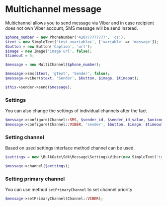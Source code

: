 Multichannel message
====================

Multichannel allows you to send message via Viber and in case recipient does not own Viber account, SMS message will be send instead.

```php
$phone_number = new PhoneNumber('420777777777', 'cz');
$text = new SimpleText('test <variable>', ['variable' => 'message']);
$button = new Button('Caption', 'url');
$image = new Image('image url', false);
$timeout = 5;

$message = new MultiChannel($phone_number);

$message->sms($text, 'gText', 'Sender', false);
$message->viber($text, 'Sender', $button, $image, $timeout);

$this->sender->send($message);
```

### Settings

You can also change the settings of individual channels after the fact

```php
$message->configure(Channel::SMS, $sender_id, $sender_id_value, $unicode);
$message->configure(Channel::VIBER, 'sender', $button, $image, $timeout);
```

### Setting channel

Based on used settings interface method channel can be used.

```php
$settings = new \BulkGate\Sdk\Message\Settings\Viber(new SimpleText('text_message'), 'sender', $button, $image, $timeout);

$message->channel($settings);
```

### Setting primary channel

You can use method `setPrimaryChannel` to set channel priority

```php
$message->setPrimaryChannel(Channel::VIBER);
```
